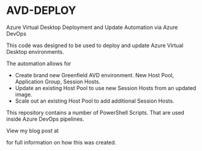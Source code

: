 # AVD-DEPLOY
Azure Virtual Desktop Deployment and Update Automation via Azure DevOps

This code was designed to be used to deploy and update Azure Virtual Desktop environments.

The automation allows for 

-	Create brand new Greenfield AVD environment. New Host Pool, Application Group, Session Hosts.
-	Update an existing Host Pool to use new Session Hosts from an updated image.
-	Scale out an existing Host Pool to add additional Session Hosts.

This repository contains a number of PowerShell Scripts. That are used inside Azure DevOps pipelines.

View my blog post at 

<link to come>

for full information on how this was created.
